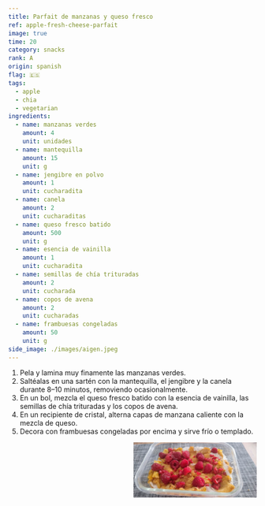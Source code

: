 ```yaml
---
title: Parfait de manzanas y queso fresco
ref: apple-fresh-cheese-parfait
image: true
time: 20
category: snacks
rank: A
origin: spanish
flag: 🇪🇸
tags:
  - apple
  - chia
  - vegetarian
ingredients:
  - name: manzanas verdes
    amount: 4
    unit: unidades
  - name: mantequilla
    amount: 15
    unit: g
  - name: jengibre en polvo
    amount: 1
    unit: cucharadita
  - name: canela
    amount: 2
    unit: cucharaditas
  - name: queso fresco batido
    amount: 500
    unit: g
  - name: esencia de vainilla
    amount: 1
    unit: cucharadita
  - name: semillas de chía trituradas
    amount: 2
    unit: cucharada
  - name: copos de avena
    amount: 2
    unit: cucharadas
  - name: frambuesas congeladas
    amount: 50
    unit: g
side_image: ./images/aigen.jpeg
---
```


1. Pela y lamina muy finamente las manzanas verdes.
2. Saltéalas en una sartén con la mantequilla, el jengibre y la canela durante 8–10 minutos, removiendo ocasionalmente.
3. En un bol, mezcla el queso fresco batido con la esencia de vainilla, las semillas de chía trituradas y los copos de avena.
4. En un recipiente de cristal, alterna capas de manzana caliente con la mezcla de queso.
5. Decora con frambuesas congeladas por encima y sirve frío o templado.

<img src="images/apple_fresh_cheese_parfait.jpg" style="width:250px; float:right;"/>
